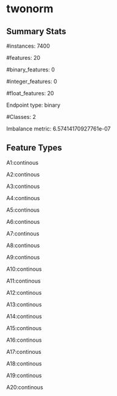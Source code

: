 # twonorm

## Summary Stats

#instances: 7400

#features: 20

  #binary_features: 0

  #integer_features: 0

  #float_features: 20

Endpoint type: binary

#Classes: 2

Imbalance metric: 6.57414170927761e-07

## Feature Types

 A1:continous

A2:continous

A3:continous

A4:continous

A5:continous

A6:continous

A7:continous

A8:continous

A9:continous

A10:continous

A11:continous

A12:continous

A13:continous

A14:continous

A15:continous

A16:continous

A17:continous

A18:continous

A19:continous

A20:continous


